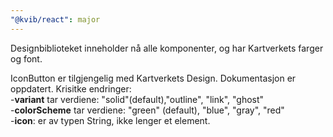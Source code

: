 ```yaml
---
"@kvib/react": major
---
```


Designbiblioteket inneholder nå alle komponenter, og har Kartverkets farger og font.

IconButton er tilgjengelig med Kartverkets Design. Dokumentasjon er oppdatert. Krisitke endringer:  
-**variant** tar verdiene: "solid"(default),"outline", "link", "ghost"  
-**colorScheme** tar verdiene: "green" (default), "blue", "gray", "red"  
-**icon**: er av typen String, ikke lenger et element.
